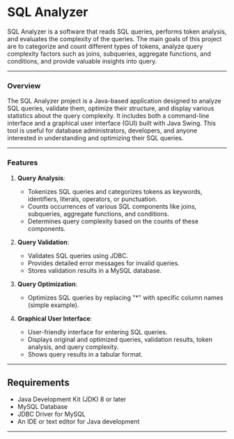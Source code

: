 # SQL Analyzer
SQL Analyzer is a software that reads SQL queries, performs token analysis, and evaluates the complexity of the queries. The main goals of this project are to categorize and count different types of tokens, analyze query complexity factors such as joins, subqueries, aggregate functions, and conditions, and provide valuable insights into query.


<hr>

### Overview
The SQL Analyzer project is a Java-based application designed to analyze SQL queries, validate them, optimize their structure, and display various statistics about the query complexity. It includes both a command-line interface and a graphical user interface (GUI) built with Java Swing. This tool is useful for database administrators, developers, and anyone interested in understanding and optimizing their SQL queries.

<hr>

### Features
1. **Query Analysis**:
   - Tokenizes SQL queries and categorizes tokens as keywords, identifiers, literals, operators, or punctuation.
   - Counts occurrences of various SQL components like joins, subqueries, aggregate functions, and conditions.
   - Determines query complexity based on the counts of these components.

2. **Query Validation**:
   - Validates SQL queries using JDBC.
   - Provides detailed error messages for invalid queries.
   - Stores validation results in a MySQL database.

3. **Query Optimization**:
   - Optimizes SQL queries by replacing "*" with specific column names (simple example).

4. **Graphical User Interface**:
   - User-friendly interface for entering SQL queries.
   - Displays original and optimized queries, validation results, token analysis, and query complexity.
   - Shows query results in a tabular format.

<hr>

## Requirements
- Java Development Kit (JDK) 8 or later
- MySQL Database
- JDBC Driver for MySQL
- An IDE or text editor for Java development

<hr>

